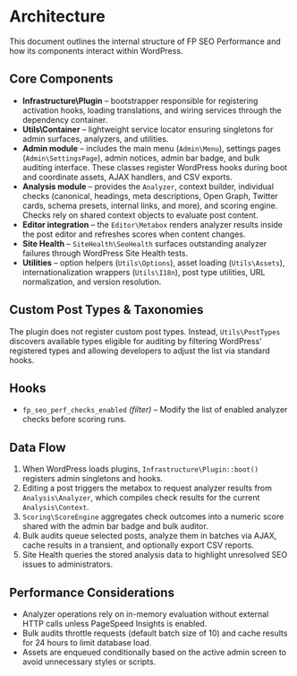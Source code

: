 # Architecture

This document outlines the internal structure of FP SEO Performance and how its components interact within WordPress.

## Core Components

- **Infrastructure\Plugin** – bootstrapper responsible for registering activation hooks, loading translations, and wiring services through the dependency container.
- **Utils\Container** – lightweight service locator ensuring singletons for admin surfaces, analyzers, and utilities.
- **Admin module** – includes the main menu (`Admin\Menu`), settings pages (`Admin\SettingsPage`), admin notices, admin bar badge, and bulk auditing interface. These classes register WordPress hooks during boot and coordinate assets, AJAX handlers, and CSV exports.
- **Analysis module** – provides the `Analyzer`, context builder, individual checks (canonical, headings, meta descriptions, Open Graph, Twitter cards, schema presets, internal links, and more), and scoring engine. Checks rely on shared context objects to evaluate post content.
- **Editor integration** – the `Editor\Metabox` renders analyzer results inside the post editor and refreshes scores when content changes.
- **Site Health** – `SiteHealth\SeoHealth` surfaces outstanding analyzer failures through WordPress Site Health tests.
- **Utilities** – option helpers (`Utils\Options`), asset loading (`Utils\Assets`), internationalization wrappers (`Utils\I18n`), post type utilities, URL normalization, and version resolution.

## Custom Post Types & Taxonomies

The plugin does not register custom post types. Instead, `Utils\PostTypes` discovers available types eligible for auditing by filtering WordPress' registered types and allowing developers to adjust the list via standard hooks.

## Hooks

- `fp_seo_perf_checks_enabled` *(filter)* – Modify the list of enabled analyzer checks before scoring runs.

## Data Flow

1. When WordPress loads plugins, `Infrastructure\Plugin::boot()` registers admin singletons and hooks.
2. Editing a post triggers the metabox to request analyzer results from `Analysis\Analyzer`, which compiles check results for the current `Analysis\Context`.
3. `Scoring\ScoreEngine` aggregates check outcomes into a numeric score shared with the admin bar badge and bulk auditor.
4. Bulk audits queue selected posts, analyze them in batches via AJAX, cache results in a transient, and optionally export CSV reports.
5. Site Health queries the stored analysis data to highlight unresolved SEO issues to administrators.

## Performance Considerations

- Analyzer operations rely on in-memory evaluation without external HTTP calls unless PageSpeed Insights is enabled.
- Bulk audits throttle requests (default batch size of 10) and cache results for 24 hours to limit database load.
- Assets are enqueued conditionally based on the active admin screen to avoid unnecessary styles or scripts.
